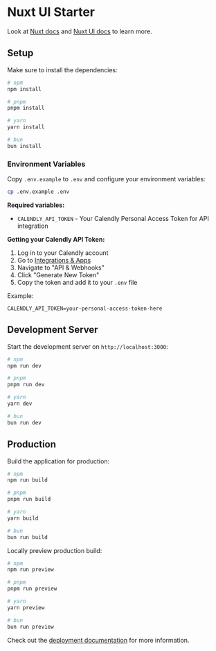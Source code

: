 # Nuxt UI Starter

Look at [Nuxt docs](https://nuxt.com/docs/getting-started/introduction) and [Nuxt UI docs](https://ui.nuxt.com) to learn more.

## Setup

Make sure to install the dependencies:

```bash
# npm
npm install

# pnpm
pnpm install

# yarn
yarn install

# bun
bun install
```

### Environment Variables

Copy `.env.example` to `.env` and configure your environment variables:

```bash
cp .env.example .env
```

**Required variables:**

- `CALENDLY_API_TOKEN` - Your Calendly Personal Access Token for API integration

**Getting your Calendly API Token:**

1. Log in to your Calendly account
2. Go to [Integrations & Apps](https://calendly.com/integrations/api_webhooks)
3. Navigate to "API & Webhooks"
4. Click "Generate New Token"
5. Copy the token and add it to your `.env` file

Example:

```
CALENDLY_API_TOKEN=your-personal-access-token-here
```

## Development Server

Start the development server on `http://localhost:3000`:

```bash
# npm
npm run dev

# pnpm
pnpm run dev

# yarn
yarn dev

# bun
bun run dev
```

## Production

Build the application for production:

```bash
# npm
npm run build

# pnpm
pnpm run build

# yarn
yarn build

# bun
bun run build
```

Locally preview production build:

```bash
# npm
npm run preview

# pnpm
pnpm run preview

# yarn
yarn preview

# bun
bun run preview
```

Check out the [deployment documentation](https://nuxt.com/docs/getting-started/deployment) for more information.

